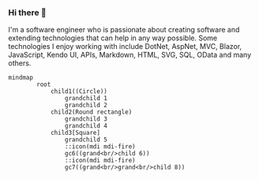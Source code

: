 ### Hi there 👋
I'm a software engineer who is passionate about creating software and extending technologies that can help in any way possible. Some technologies I enjoy working with include DotNet, AspNet, MVC, Blazor, JavaScript, Kendo UI, APIs, Markdown, HTML, SVG, SQL, OData and many others.

```mermaid
mindmap
        root
            child1((Circle))
                grandchild 1
                grandchild 2
            child2(Round rectangle)
                grandchild 3
                grandchild 4
            child3[Square]
                grandchild 5
                ::icon(mdi mdi-fire)
                gc6((grand<br/>child 6))
                ::icon(mdi mdi-fire)
                gc7((grand<br/>grand<br/>child 8))
```

<!--
**renevdhoek/renevdhoek** is a ✨ _special_ ✨ repository because its `README.md` (this file) appears on your GitHub profile.

Here are some ideas to get you started:

- 🔭 I’m currently working on ...
- 🌱 I’m currently learning ...
- 👯 I’m looking to collaborate on ...
- 🤔 I’m looking for help with ...
- 💬 Ask me about ...
- 📫 How to reach me: ...
- 😄 Pronouns: ...
- ⚡ Fun fact: ...
-->
